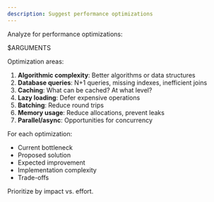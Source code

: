 ```yaml
---
description: Suggest performance optimizations
---
```


Analyze for performance optimizations:

$ARGUMENTS

Optimization areas:
1. **Algorithmic complexity**: Better algorithms or data structures
2. **Database queries**: N+1 queries, missing indexes, inefficient joins
3. **Caching**: What can be cached? At what level?
4. **Lazy loading**: Defer expensive operations
5. **Batching**: Reduce round trips
6. **Memory usage**: Reduce allocations, prevent leaks
7. **Parallel/async**: Opportunities for concurrency

For each optimization:
- Current bottleneck
- Proposed solution
- Expected improvement
- Implementation complexity
- Trade-offs

Prioritize by impact vs. effort.
